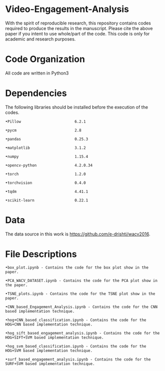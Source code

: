 # Video-Engagement-Analysis
With the spirit of reproducible research, this repository contains codes required to produce the results in the manuscript.
Please cite the above paper if you intent to use whole/part of the code. This code is only for academic and research purposes.

# Code Organization
All code are written in Python3


# Dependencies

The following libraries should be installed before the execution of the codes.

	•Pillow                        6.2.1

	•pycm                          2.8

	•pandas                        0.25.3

	•matplotlib                    3.1.2

	•numpy                         1.15.4

	•opencv-python                 4.2.0.34

	•torch                         1.2.0

	•torchvision                   0.4.0

	•tqdm                          4.41.1

	•scikit-learn                  0.22.1

# Data
The data source in this work is https://github.com/e-drishti/wacv2016.

# File Descriptions

	•box_plot.ipynb - Contains the code for the box plot show in the paper.

	•PCA_WACV_DATASET.ipynb - Contains the code for the PCA plot show in the paper.

	•TSNE_plots.ipynb - Contains the code for the TSNE plot show in the paper.

	•CNN_based_Engagement_Analysis.ipynb - Contains the code for the CNN based implementation technique.

	•hog+CNN_based_classification.ipynb - Contains the code for the HOG+CNN based implementation technique.

	•hog_sift_based_engagement_analysis.ipynb - Contains the code for the HOG+SIFT+SVM based implementation technique.

	•hog_svm_based_classification.ipynb - Contains the code for the HOG+SVM based implementation technique.

	•surf_based_engagement_analysis.ipynb - Contains the code for the SURF+SVM based implementation technique.


